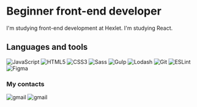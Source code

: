 # Beginner front-end developer

I'm studying front-end development at Hexlet.  I'm studying React.

## Languages ​​and tools
![JavaScript](https://img.shields.io/badge/-JavaScript-000000??style=for-the-badge&logo=JavaScript)
![HTML5](https://img.shields.io/badge/-HTML5-000000??style=for-the-badge&logo=html5)
![CSS3](https://img.shields.io/badge/-CSS3-000000??style=for-the-badge&logo=CSS3)
![Sass](https://img.shields.io/badge/-Sass-000000??style=for-the-badge&logo=sass)
![Gulp](https://img.shields.io/badge/-Gulp-000000??style=for-the-badge&logo=gulp)
![Lodash](https://img.shields.io/badge/-Lodash-000000??style=for-the-badge&logo=lodash)
![Git](https://img.shields.io/badge/-Git-000000??style=for-the-badge&logo=Git)
![ESLint](https://img.shields.io/badge/-ESLint-000000??style=for-the-badge&logo=ESLint)
![Figma](https://img.shields.io/badge/-Figma-000000??style=for-the-badge&logo=Figma)


### My contacts
![gmail](https://img.shields.io/badge/-dimazubkov99@gmail.com-000000??style=for-the-badge&logo=google)
![gmail](https://img.shields.io/badge/-Zubkov__D-000000??style=for-the-badge&logo=telegram)




<!--
**Zubkov99/zubkov99** is a ✨ _special_ ✨ repository because its `README.md` (this file) appears on your GitHub profile.

Here are some ideas to get you started:

- 🔭 I’m currently working on ...
- 🌱 I’m currently learning ...
- 👯 I’m looking to collaborate on ...
- 🤔 I’m looking for help with ...
- 💬 Ask me about ...
- 📫 How to reach me: ...
- 😄 Pronouns: ...
- ⚡ Fun fact: ...
-->
